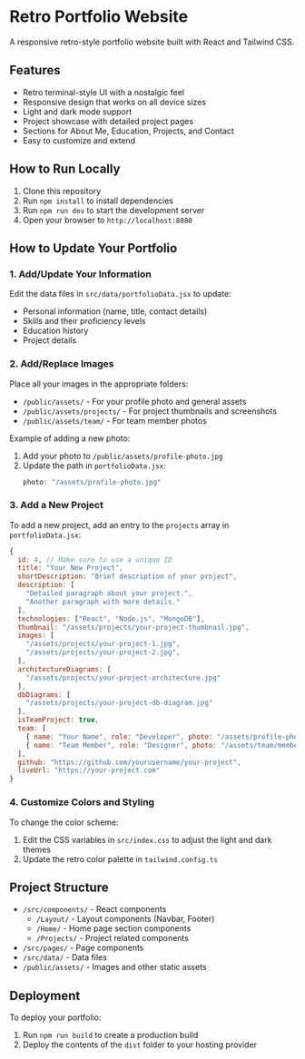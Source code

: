 
# Retro Portfolio Website

A responsive retro-style portfolio website built with React and Tailwind CSS.

## Features

- Retro terminal-style UI with a nostalgic feel
- Responsive design that works on all device sizes
- Light and dark mode support
- Project showcase with detailed project pages
- Sections for About Me, Education, Projects, and Contact
- Easy to customize and extend

## How to Run Locally

1. Clone this repository
2. Run `npm install` to install dependencies
3. Run `npm run dev` to start the development server
4. Open your browser to `http://localhost:8080`

## How to Update Your Portfolio

### 1. Add/Update Your Information

Edit the data files in `src/data/portfolioData.jsx` to update:

- Personal information (name, title, contact details)
- Skills and their proficiency levels
- Education history
- Project details

### 2. Add/Replace Images

Place all your images in the appropriate folders:

- `/public/assets/` - For your profile photo and general assets
- `/public/assets/projects/` - For project thumbnails and screenshots
- `/public/assets/team/` - For team member photos

Example of adding a new photo:
1. Add your photo to `/public/assets/profile-photo.jpg`
2. Update the path in `portfolioData.jsx`:
   ```jsx
   photo: "/assets/profile-photo.jpg"
   ```

### 3. Add a New Project

To add a new project, add an entry to the `projects` array in `portfolioData.jsx`:

```jsx
{
  id: 4, // Make sure to use a unique ID
  title: "Your New Project",
  shortDescription: "Brief description of your project",
  description: [
    "Detailed paragraph about your project.",
    "Another paragraph with more details."
  ],
  technologies: ["React", "Node.js", "MongoDB"],
  thumbnail: "/assets/projects/your-project-thumbnail.jpg",
  images: [
    "/assets/projects/your-project-1.jpg",
    "/assets/projects/your-project-2.jpg",
  ],
  architectureDiagrams: [
    "/assets/projects/your-project-architecture.jpg"
  ],
  dbDiagrams: [
    "/assets/projects/your-project-db-diagram.jpg"
  ],
  isTeamProject: true,
  team: [
    { name: "Your Name", role: "Developer", photo: "/assets/profile-photo.jpg" },
    { name: "Team Member", role: "Designer", photo: "/assets/team/member.jpg" }
  ],
  github: "https://github.com/yourusername/your-project",
  liveUrl: "https://your-project.com"
}
```

### 4. Customize Colors and Styling

To change the color scheme:
1. Edit the CSS variables in `src/index.css` to adjust the light and dark themes
2. Update the retro color palette in `tailwind.config.ts`

## Project Structure

- `/src/components/` - React components
  - `/Layout/` - Layout components (Navbar, Footer)
  - `/Home/` - Home page section components
  - `/Projects/` - Project related components
- `/src/pages/` - Page components
- `/src/data/` - Data files
- `/public/assets/` - Images and other static assets

## Deployment

To deploy your portfolio:

1. Run `npm run build` to create a production build
2. Deploy the contents of the `dist` folder to your hosting provider

